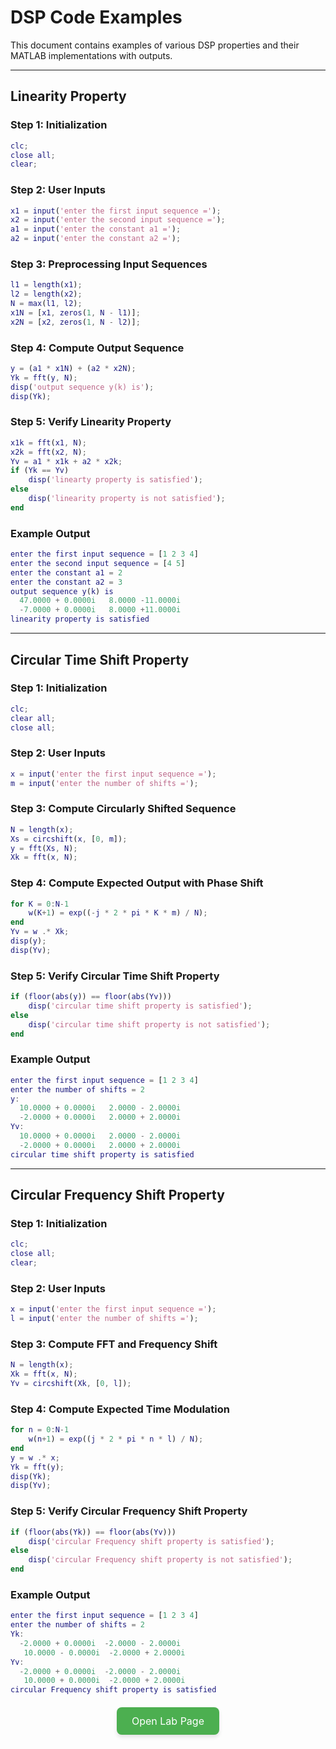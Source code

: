 # DSP Code Examples  

This document contains examples of various DSP properties and their MATLAB implementations with outputs.  

---

## **Linearity Property**  

### **Step 1: Initialization**  
```matlab
clc;
close all;
clear;
```  

### **Step 2: User Inputs**  
```matlab
x1 = input('enter the first input sequence =');
x2 = input('enter the second input sequence =');
a1 = input('enter the constant a1 =');
a2 = input('enter the constant a2 =');
```  

### **Step 3: Preprocessing Input Sequences**  
```matlab
l1 = length(x1);
l2 = length(x2);
N = max(l1, l2);
x1N = [x1, zeros(1, N - l1)];
x2N = [x2, zeros(1, N - l2)];
```  

### **Step 4: Compute Output Sequence**  
```matlab
y = (a1 * x1N) + (a2 * x2N);
Yk = fft(y, N);
disp('output sequence y(k) is');
disp(Yk);
```  

### **Step 5: Verify Linearity Property**  
```matlab
x1k = fft(x1, N);
x2k = fft(x2, N);
Yv = a1 * x1k + a2 * x2k;
if (Yk == Yv)
    disp('linearty property is satisfied');
else
    disp('linearity property is not satisfied');
end
```  

### **Example Output**  
```matlab
enter the first input sequence = [1 2 3 4]
enter the second input sequence = [4 5]
enter the constant a1 = 2
enter the constant a2 = 3
output sequence y(k) is
  47.0000 + 0.0000i   8.0000 -11.0000i
  -7.0000 + 0.0000i   8.0000 +11.0000i
linearity property is satisfied
```  

---

## **Circular Time Shift Property**  

### **Step 1: Initialization**  
```matlab
clc;
clear all;
close all;
```  

### **Step 2: User Inputs**  
```matlab
x = input('enter the first input sequence =');
m = input('enter the number of shifts =');
```  

### **Step 3: Compute Circularly Shifted Sequence**  
```matlab
N = length(x);
Xs = circshift(x, [0, m]);
y = fft(Xs, N);
Xk = fft(x, N);
```  

### **Step 4: Compute Expected Output with Phase Shift**  
```matlab
for K = 0:N-1
    w(K+1) = exp((-j * 2 * pi * K * m) / N);
end
Yv = w .* Xk;
disp(y);
disp(Yv);
```  

### **Step 5: Verify Circular Time Shift Property**  
```matlab
if (floor(abs(y)) == floor(abs(Yv)))
    disp('circular time shift property is satisfied');
else
    disp('circular time shift property is not satisfied');
end
```  

### **Example Output**  
```matlab
enter the first input sequence = [1 2 3 4]
enter the number of shifts = 2
y:
  10.0000 + 0.0000i   2.0000 - 2.0000i
  -2.0000 + 0.0000i   2.0000 + 2.0000i
Yv:
  10.0000 + 0.0000i   2.0000 - 2.0000i
  -2.0000 + 0.0000i   2.0000 + 2.0000i
circular time shift property is satisfied
```  

---

## **Circular Frequency Shift Property**  

### **Step 1: Initialization**  
```matlab
clc;
close all;
clear;
```  

### **Step 2: User Inputs**  
```matlab
x = input('enter the first input sequence =');
l = input('enter the number of shifts =');
```  

### **Step 3: Compute FFT and Frequency Shift**  
```matlab
N = length(x);
Xk = fft(x, N);
Yv = circshift(Xk, [0, l]);
```  

### **Step 4: Compute Expected Time Modulation**  
```matlab
for n = 0:N-1
    w(n+1) = exp((j * 2 * pi * n * l) / N);
end
y = w .* x;
Yk = fft(y);
disp(Yk);
disp(Yv);
```  

### **Step 5: Verify Circular Frequency Shift Property**  
```matlab
if (floor(abs(Yk)) == floor(abs(Yv)))
    disp('circular Frequency shift property is satisfied');
else
    disp('circular Frequency shift property is not satisfied');
end
```  

### **Example Output**  
```matlab
enter the first input sequence = [1 2 3 4]
enter the number of shifts = 2
Yk:
  -2.0000 + 0.0000i  -2.0000 - 2.0000i
   10.0000 - 0.0000i  -2.0000 + 2.0000i
Yv:
  -2.0000 + 0.0000i  -2.0000 - 2.0000i
   10.0000 + 0.0000i  -2.0000 + 2.0000i
circular Frequency shift property is satisfied
```  

<div style="text-align: center; margin-top: 20px;">
  <a href="https://runarok.github.io/GenAI/Misc/Lab/index.html" target="_blank" style="
    display: inline-block;
    background-color: #4CAF50;
    color: white;
    padding: 12px 24px;
    text-decoration: none;
    font-size: 16px;
    border-radius: 8px;
    box-shadow: 0 4px 6px rgba(0, 0, 0, 0.1);
    transition: all 0.3s ease;
  " onmouseover="this.style.backgroundColor='#45a049'" onmouseout="this.style.backgroundColor='#4CAF50'">
    Open Lab Page
  </a>
</div>
